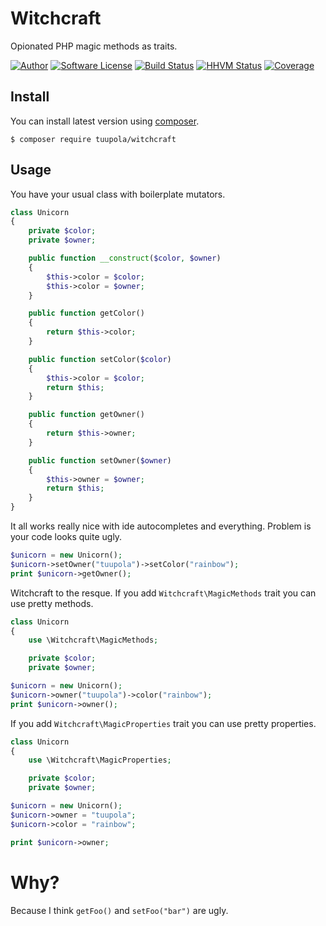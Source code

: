 # Witchcraft

Opionated PHP magic methods as traits.

[![Author](http://img.shields.io/badge/author-@tuupola-blue.svg?style=flat-square)](https://twitter.com/tuupola)
[![Software License](https://img.shields.io/badge/license-MIT-brightgreen.svg?style=flat-square)](LICENSE.txt)
[![Build Status](https://img.shields.io/travis/tuupola/witchcraft/master.svg?style=flat-square)](https://travis-ci.org/tuupola/witchcraft)
[![HHVM Status](https://img.shields.io/hhvm/tuupola/witchcraft.svg?style=flat-square)](http://hhvm.h4cc.de/package/tuupola/witchcraft)
[![Coverage](http://img.shields.io/codecov/c/github/tuupola/witchcraft.svg?style=flat-square)](https://codecov.io/github/tuupola/witchcraft)

## Install

You can install latest version using [composer](https://getcomposer.org/).

```
$ composer require tuupola/witchcraft
```

## Usage

You have your usual class with boilerplate mutators.

```php
class Unicorn
{
    private $color;
    private $owner;

    public function __construct($color, $owner)
    {
        $this->color = $color;
        $this->color = $owner;
    }

    public function getColor()
    {
        return $this->color;
    }

    public function setColor($color)
    {
        $this->color = $color;
        return $this;
    }

    public function getOwner()
    {
        return $this->owner;
    }

    public function setOwner($owner)
    {
        $this->owner = $owner;
        return $this;
    }
}
```

It all works really nice with ide autocompletes and everything. Problem is your code looks quite ugly.

```php
$unicorn = new Unicorn();
$unicorn->setOwner("tuupola")->setColor("rainbow");
print $unicorn->getOwner();
```

Witchcraft to the resque. If you add `Witchcraft\MagicMethods` trait you can use pretty methods.

```php
class Unicorn
{
    use \Witchcraft\MagicMethods;

    private $color;
    private $owner;
```

```php
$unicorn = new Unicorn();
$unicorn->owner("tuupola")->color("rainbow");
print $unicorn->owner();
```

If you add `Witchcraft\MagicProperties` trait you can use pretty properties.

```php
class Unicorn
{
    use \Witchcraft\MagicProperties;

    private $color;
    private $owner;
```

```php
$unicorn = new Unicorn();
$unicorn->owner = "tuupola";
$unicorn->color = "rainbow";

print $unicorn->owner;
```

# Why?

Because I think `getFoo()` and `setFoo("bar")` are ugly.
